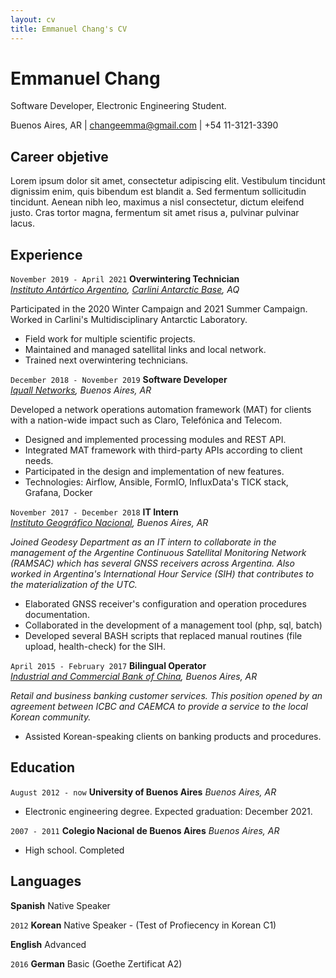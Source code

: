 ```yaml
---
layout: cv
title: Emmanuel Chang's CV
---
```

# Emmanuel Chang
Software Developer, Electronic Engineering Student.

<div id="webaddress">
Buenos Aires, AR |
<a href="mailto:changeemma@gmail.com">changeemma@gmail.com</a> |
+54 11-3121-3390
</div>

## Career objetive
Lorem ipsum dolor sit amet, consectetur adipiscing elit. Vestibulum tincidunt dignissim enim, quis bibendum est blandit a. Sed fermentum sollicitudin tincidunt. Aenean nibh leo, maximus a nisl consectetur, dictum eleifend justo. Cras tortor magna, fermentum sit amet risus a, pulvinar pulvinar lacus.


## Experience

`November 2019 - April 2021`
__Overwintering Technician__\
*[Instituto Antártico Argentino](https://www.cancilleria.gob.ar/es/iniciativas/dna/instituto-antartico-argentino), [Carlini Antarctic Base](https://goo.gl/maps/FJC7HRojAxb5TbbU7), AQ*

Participated in the 2020 Winter Campaign and 2021 Summer Campaign. Worked in Carlini's Multidisciplinary Antarctic Laboratory.

- Field work for multiple scientific projects.
- Maintained and managed satellital links and local network.
- Trained next overwintering technicians.

`December 2018 - November 2019`
__Software Developer__\
*[Iquall Networks](https://iquall.net/), Buenos Aires, AR*

Developed a network operations automation framework (MAT) for clients with a nation-wide impact such as Claro, Telefónica and Telecom.

- Designed and implemented processing modules and REST API.
- Integrated MAT framework with third-party APIs according to client needs.
- Participated in the design and implementation of new features.
- Technologies: Airflow, Ansible, FormIO, InfluxData's TICK stack, Grafana, Docker

`November 2017 - December 2018`
__IT Intern__\
*[Instituto Geográfico Nacional](https://www.ign.gob.ar/), Buenos Aires, AR*

*Joined Geodesy Department as an IT intern to collaborate in the management of the Argentine Continuous Satellital Monitoring Network (RAMSAC) which has several GNSS receivers across Argentina. Also worked in Argentina's International Hour Service (SIH) that contributes to the materialization of the UTC.*

- Elaborated GNSS receiver's configuration and operation procedures documentation.
- Collaborated in the development of a management tool (php, sql, batch)
- Developed several BASH scripts that replaced manual routines (file upload, health-check) for the SIH.

`April 2015 - February 2017`
__Bilingual Operator__\
*[Industrial and Commercial Bank of China](https://www.icbc.com.ar/), Buenos Aires, AR*

*Retail and business banking customer services. This position opened by an agreement between ICBC and CAEMCA to provide a service to the local Korean community.*

- Assisted Korean-speaking clients on banking products and procedures.

## Education

`August 2012 - now`
__University of Buenos Aires__ *Buenos Aires, AR*
- Electronic engineering degree. Expected graduation: December 2021.

`2007 - 2011`
__Colegio Nacional de Buenos Aires__ *Buenos Aires, AR*
- High school. Completed


## Languages

__Spanish__ Native Speaker

`2012` 
__Korean__ Native Speaker - (Test of Profiecency in Korean C1)

__English__ Advanced

`2016`
__German__ Basic (Goethe Zertificat A2)


<!-- ### Footer

Last updated: May 2013 -->


